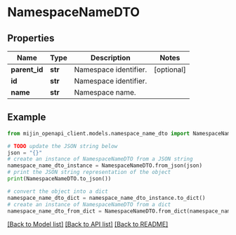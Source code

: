 # NamespaceNameDTO


## Properties

Name | Type | Description | Notes
------------ | ------------- | ------------- | -------------
**parent_id** | **str** | Namespace identifier. | [optional] 
**id** | **str** | Namespace identifier. | 
**name** | **str** | Namespace name. | 

## Example

```python
from mijin_openapi_client.models.namespace_name_dto import NamespaceNameDTO

# TODO update the JSON string below
json = "{}"
# create an instance of NamespaceNameDTO from a JSON string
namespace_name_dto_instance = NamespaceNameDTO.from_json(json)
# print the JSON string representation of the object
print(NamespaceNameDTO.to_json())

# convert the object into a dict
namespace_name_dto_dict = namespace_name_dto_instance.to_dict()
# create an instance of NamespaceNameDTO from a dict
namespace_name_dto_from_dict = NamespaceNameDTO.from_dict(namespace_name_dto_dict)
```
[[Back to Model list]](../README.md#documentation-for-models) [[Back to API list]](../README.md#documentation-for-api-endpoints) [[Back to README]](../README.md)


